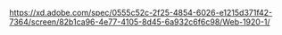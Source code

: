 https://xd.adobe.com/spec/0555c52c-2f25-4854-6026-e1215d371f42-7364/screen/82b1ca96-4e77-4105-8d45-6a932c6f6c98/Web-1920-1/